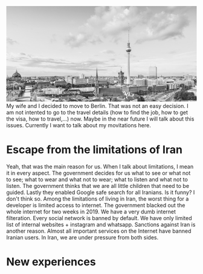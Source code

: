 !["Moving to Berlin"](/images/moving-to-berlin.jpg)
My wife and I decided to move to Berlin. That was not an easy decision. I am not intented to go to the travel details (how to find the job, how to get the visa, how to travel,...) now. Maybe in the near future I will talk about this issues. Currently I want to talk about my movitations here.

# Escape from the limitations of Iran

Yeah, that was the main reason for us. When I talk about limitations, I mean it in every aspect. The government decides for us what to see or what not to see; what to wear and what not to wear; what to listen and what not to listen. The government thinks that we are all little children that need to be guided. Lastly they enabled Google safe search for all Iranians. Is it funny? I don't think so. Among the limitations of living in Iran, the worst thing for a developer is limited access to internet. The government blacked out the whole internet for two weeks in 2019. We have a very dumb internet filteration. Every social network is banned by default. We have only limited list of internal websites + instagram and whatsapp. Sanctions against Iran is another reason. Almost all important services on the Internet have banned Iranian users. In Iran, we are under pressure from both sides.

# New experiences


